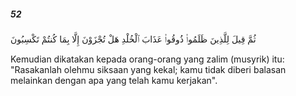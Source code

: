 ##### 52

<span class="ayah">ثُمَّ قِيلَ لِلَّذِينَ ظَلَمُوا۟ ذُوقُوا۟ عَذَابَ ٱلْخُلْدِ هَلْ تُجْزَوْنَ إِلَّا بِمَا كُنتُمْ تَكْسِبُونَ</span>

<span class="ayah_translation">Kemudian dikatakan kepada orang-orang yang zalim (musyrik) itu: "Rasakanlah olehmu siksaan yang kekal; kamu tidak diberi balasan melainkan dengan apa yang telah kamu kerjakan".</span>
